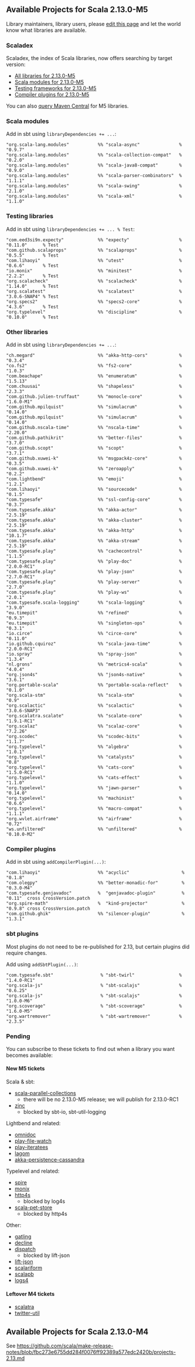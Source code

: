## Available Projects for Scala 2.13.0-M5

Library maintainers, library users, please [edit this page](https://github.com/scala/make-release-notes/edit/2.13.x/projects-2.13.md) and let the world know what libraries are available.

### Scaladex

Scaladex, the index of Scala libraries, now offers searching by target version:

* [All libraries for 2.13.0-M5](https://index.scala-lang.org/search?q=fullScalaVersion%3A2.13.0-M5)
* [Scala modules for 2.13.0-M5](https://index.scala-lang.org/search?q=fullScalaVersion%3A2.13.0-M5+AND+organization%3Ascala)
* [Testing frameworks for 2.13.0-M5](https://index.scala-lang.org/search?q=fullScalaVersion%3A2.13.0-M5+AND+topics%3Atesting)
* [Compiler plugins for 2.13.0-M5](https://index.scala-lang.org/search?q=fullScalaVersion%3A2.13.0-M5+AND+topics%3Acompiler-plugin)

You can also [query Maven Central](https://mvnrepository.com/artifact/org.scala-lang/scala-library/2.13.0-M5/usages) for M5 libraries.

### Scala modules

Add in sbt using `libraryDependencies += ...`:

    "org.scala-lang.modules"           %% "scala-async"               % "0.9.7"
    "org.scala-lang.modules"           %% "scala-collection-compat"   % "0.2.0"
    "org.scala-lang.modules"           %% "scala-java8-compat"        % "0.9.0"
    "org.scala-lang.modules"           %% "scala-parser-combinators"  % "1.1.1"
    "org.scala-lang.modules"           %% "scala-swing"               % "2.1.0"
    "org.scala-lang.modules"           %% "scala-xml"                 % "1.1.0"

### Testing libraries

Add in sbt using `libraryDependencies += ... % Test`:

    "com.eed3si9n.expecty"             %% "expecty"                   % "0.11.0"      % Test
    "com.github.scalaprops"            %% "scalaprops"                % "0.5.5"       % Test
    "com.lihaoyi"                      %% "utest"                     % "0.6.6"       % Test
    "io.monix"                         %% "minitest"                  % "2.2.2"       % Test
    "org.scalacheck"                   %% "scalacheck"                % "1.14.0"      % Test
    "org.scalatest"                    %% "scalatest"                 % "3.0.6-SNAP4" % Test
    "org.specs2"                       %% "specs2-core"               % "4.3.6"       % Test
    "org.typelevel"                    %% "discipline"                % "0.10.0"      % Test

### Other libraries

Add in sbt using `libraryDependencies += ...`:

    "ch.megard"                        %% "akka-http-cors"            % "0.3.4"
    "co.fs2"                           %% "fs2-core"                  % "1.0.3"
    "com.beachape"                     %% "enumeratum"                % "1.5.13"
    "com.chuusai"                      %% "shapeless"                 % "2.3.3"
    "com.github.julien-truffaut"       %% "monocle-core"              % "1.6.0-M1"
    "com.github.mpilquist"             %% "simulacrum"                % "0.14.0"
    "com.github.mpilquist"             %% "simulacrum"                % "0.14.0"
    "com.github.nscala-time"           %% "nscala-time"               % "2.20.0"
    "com.github.pathikrit"             %% "better-files"              % "3.7.0"
    "com.github.scopt"                 %% "scopt"                     % "3.7.1"
    "com.github.xuwei-k"               %% "msgpack4z-core"            % "0.3.5"
    "com.github.xuwei-k"               %% "zeroapply"                 % "0.2.2"
    "com.lightbend"                    %% "emoji"                     % "1.2.1"
    "com.lihaoyi"                      %% "sourcecode"                % "0.1.5"
    "com.typesafe"                     %% "ssl-config-core"           % "0.3.7"
    "com.typesafe.akka"                %% "akka-actor"                % "2.5.19"
    "com.typesafe.akka"                %% "akka-cluster"              % "2.5.19"
    "com.typesafe.akka"                %% "akka-http"                 % "10.1.7"
    "com.typesafe.akka"                %% "akka-stream"               % "2.5.19"
    "com.typesafe.play"                %% "cachecontrol"              % "1.1.5"
    "com.typesafe.play"                %% "play-doc"                  % "2.0.0-RC1"
    "com.typesafe.play"                %% "play-json"                 % "2.7.0-RC1"
    "com.typesafe.play"                %% "play-server"               % "2.7.0"
    "com.typesafe.play"                %% "play-ws"                   % "2.0.1"
    "com.typesafe.scala-logging"       %% "scala-logging"             % "3.9.0"
    "eu.timepit"                       %% "refined"                   % "0.9.3"
    "eu.timepit"                       %% "singleton-ops"             % "0.3.1"
    "io.circe"                         %% "circe-core"                % "0.11.0"
    "io.github.cquiroz"                %% "scala-java-time"           % "2.0.0-RC1"
    "io.spray"                         %% "spray-json"                % "1.3.4"
    "nl.grons"                         %% "metrics4-scala"            % "4.0.4"
    "org.json4s"                       %% "json4s-native"             % "3.6.1"
    "org.portable-scala"               %% "portable-scala-reflect"    % "0.1.0"
    "org.scala-stm"                    %% "scala-stm"                 % "0.9"
    "org.scalactic"                    %% "scalactic"                 % "3.0.6-SNAP3"
    "org.scalatra.scalate"             %% "scalate-core"              % "1.9.1-RC1"
    "org.scalaz"                       %% "scalaz-core"               % "7.2.26"
    "org.scodec"                       %% "scodec-bits"               % "1.1.7"
    "org.typelevel"                    %% "algebra"                   % "1.0.1"
    "org.typelevel"                    %% "catalysts"                 % "0.8"
    "org.typelevel"                    %% "cats-core"                 % "1.5.0-RC1"
    "org.typelevel"                    %% "cats-effect"               % "1.1.0"
    "org.typelevel"                    %% "jawn-parser"               % "0.14.0"
    "org.typelevel"                    %% "machinist"                 % "0.6.6"
    "org.typelevel"                    %% "macro-compat"              % "1.1.1"
    "org.wvlet.airframe"               %% "airframe"                  % "0.72"
    "ws.unfiltered"                    %% "unfiltered"                % "0.10.0-M2"

### Compiler plugins

Add in sbt using `addCompilerPlugin(...)`:

    "com.lihaoyi"                      %% "acyclic"                    % "0.1.8"
    "com.olegpy"                       %% "better-monadic-for"         % "0.3.0-M4"
    "com.typesafe.genjavadoc"          %  "genjavadoc-plugin"          % "0.11"  cross CrossVersion.patch
    "org.spire-math"                   %  "kind-projector"             % "0.9.8" cross CrossVersion.patch
    "com.github.ghik"                  %% "silencer-plugin"            % "1.3.1"

### sbt plugins

Most plugins do not need to be re-published for 2.13, but certain plugins did require changes.

Add using `addSbtPlugin(...)`:

    "com.typesafe.sbt"                  % "sbt-twirl"                 % "1.4.0-RC1"
    "org.scala-js"                      % "sbt-scalajs"               % "0.6.25"
    "org.scala-js"                      % "sbt-scalajs"               % "1.0.0-M6"
    "org.scoverage"                     % "sbt-scoverage"             % "1.6.0-M5"
    "org.wartremover"                   % "sbt-wartremover"           % "2.3.5"

### Pending

You can subscribe to these tickets to find out when a library you want becomes available:

#### New M5 tickets

Scala & sbt:

* [scala-parallel-collections](https://github.com/scala/scala-parallel-collections/issues/41)
    * there will be no 2.13.0-M5 release; we will publish for 2.13.0-RC1
* [zinc](https://github.com/sbt/zinc/pull/592)
    * blocked by sbt-io, sbt-util-logging

Lightbend and related:

* [omnidoc](https://github.com/playframework/omnidoc/issues/24)
* [play-file-watch](https://github.com/playframework/play-file-watch/issues/27)
* [play-iteratees](https://github.com/playframework/play-iteratees/issues/16)
* [lagom](https://github.com/lagom/lagom/issues/1240)
* [akka-persistence-cassandra](https://github.com/akka/akka-persistence-cassandra/issues/364)

Typelevel and related:

* [spire](https://github.com/non/spire/issues/742)
* [monix](https://github.com/monix/monix/issues/786)
* [http4s](https://github.com/http4s/http4s/issues/2025)
    * blocked by log4s
* [scala-pet-store](https://github.com/pauljamescleary/scala-pet-store/issues/141)
    * blocked by http4s

Other:

* [gatling](https://github.com/gatling/gatling/issues/3566)
* [decline](https://github.com/bkirwi/decline/pull/47)
* [dispatch](https://github.com/dispatch/reboot/issues/210)
    * blocked by lift-json
* [lift-json](https://github.com/lift/framework/issues/1955)
* [scalariform](https://github.com/scala-ide/scalariform/issues/273)
* [scalapb](https://github.com/scalapb/ScalaPB/issues/540)
* [logs4](https://github.com/Log4s/log4s/issues/29)

#### Leftover M4 tickets

* [scalatra](https://github.com/scalatra/scalatra/issues/831)
* [twitter-util](https://github.com/twitter/util/issues/219)

## Available Projects for Scala 2.13.0-M4

See <https://github.com/scala/make-release-notes/blob/fbc273e6755dd284f0076ff92389a577edc2420b/projects-2.13.md>
